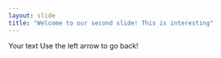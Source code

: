 ```yaml
---
layout: slide
title: "Welcome to our second slide! This is interesting"
---
```

Your text
Use the left arrow to go back!

